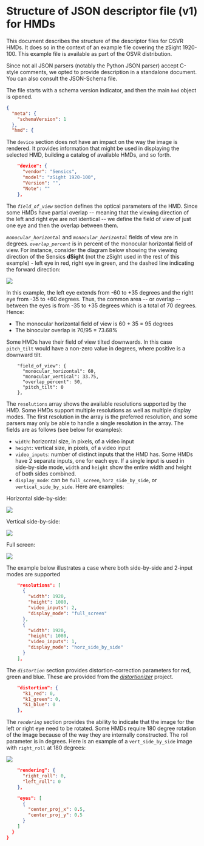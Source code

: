 # Structure of JSON descriptor file (v1) for HMDs



This document describes the structure of the descriptor files for OSVR HMDs. It does so in the context of an example file covering the zSight 1920-100. This example file is available as part of the OSVR distribution. 

Since not all JSON parsers (notably the Python JSON parser) accept C-style comments, we opted to provide description in a standalone document. You can also consult the JSON-Schema file.

The file starts with a schema version indicator, and then the main `hmd` object is opened.

```json
{
  "meta": {
    "schemaVersion": 1
  },
  "hmd": {
```

The `device` section does not have an impact on the way the image is rendered. It provides information that might be used in displaying the selected HMD, building a catalog of available HMDs, and so forth.


```json
    "device": {
      "vendor": "Sensics",
      "model": "zSight 1920-100",
      "Version": "",
      "Note": ""
    },
```

The *`field_of_view`* section defines the optical parameters of the HMD. Since some HMDs have partial overlap -- meaning that the viewing direction of the left and right eye are not identical -- we define the field of view of just one eye and then the overlap between them.

*`monocular_horizontal`* and *`monocular_horizontal`* fields of view are in degrees. *`overlap_percent`* is in percent of the monocular horizontal field of view. For instance, consider the diagram below showing the viewing direction of the Sensics **dSight** (not the zSight used in the rest of this example) - left eye in red, right eye in green, and the dashed line indicating the forward direction:

![](dSight-viewing-angles.png)

In this example, the left eye extends from -60 to +35 degrees and the right eye from -35 to +60 degrees. Thus, the common area -- or overlap -- between the eyes is from -35 to +35 degrees which is a total of 70 degrees. Hence:

- The monocular horizontal field of view is 60 + 35 = 95 degrees
- The binocular overlap is 70/95 = 73.68%

Some HMDs have their field of view tilted downwards. In this case `pitch_tilt` would have a non-zero value in degrees, where positive is a downward tilt.


```
    "field_of_view": {
      "monocular_horizontal": 60,
      "monocular_vertical": 33.75,
      "overlap_percent": 50,
      "pitch_tilt": 0
    },
```


The `resolutions` array shows the available resolutions supported by the HMD. Some HMDs support multiple resolutions as well as multiple display modes. The first resolution in the array is the preferred resolution, and some parsers may only be able to handle a single resolution in the array. The fields are as follows (see below for examples):

- `width`: horizontal size, in pixels, of a video input
- `height`: vertical size, in pixels, of a video input
- `video_inputs`: number of distinct inputs that the HMD has. Some HMDs have 2 separate inputs, one for each eye. If a single input is used in side-by-side mode, `width` and `height` show the entire width and height of both sides combined.
- `display_mode`: can be `full_screen`, `horz_side_by_side`, or `vertical_side_by_side`. Here are examples:

Horizontal side-by-side:

![](horiz-sxs.png)


Vertical side-by-side:

![](vert-sxs.png)

Full screen:

![](fullscreen.png)


The example below illustrates a case where both side-by-side and 2-input modes are supported


```json
    "resolutions": [
      {
        "width": 1920,
        "height": 1080,
        "video_inputs": 2,
        "display_mode": "full_screen"
      },
      {
        "width": 1920,
        "height": 1080,
        "video_inputs": 1,
        "display_mode": "horz_side_by_side"
      }
    ],
```



The *`distortion`* section provides distortion-correction parameters for red, green and blue. These are provided from the [*distortionizer*](https://github.com/OSVR/distortionizer) project.


```json
    "distortion": {
      "k1_red": 0,
      "k1_green": 0,
      "k1_blue": 0
    },
```


The *`rendering`* section provides the ability to indicate that the image for the left or right eye need to be rotated. Some HMDs require 180 degree rotation of the image because of the way they are internally constructed. The roll parameter is in degrees. Here is an example of a `vert_side_by_side` image with `right_roll` at 180 degrees:

![](right-roll.png)

```json
    "rendering": {
      "right_roll": 0,
      "left_roll": 0
    },

    "eyes": [
      {
        "center_proj_x": 0.5,
        "center_proj_y": 0.5
      }
    ]
  }
}
```

